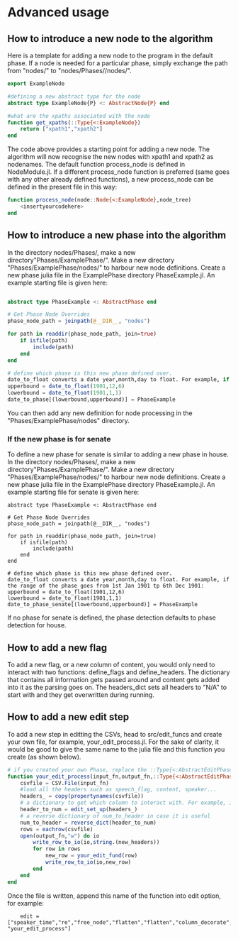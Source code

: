 # Advanced usage

## How to introduce a new node to the algorithm

Here is a template for adding a new node to the program in the default phase. If a node is needed for a particular phase, simply exchange the path from "nodes/" to "nodes/Phases/<yourphase>/nodes/". 

```julia
export ExampleNode

#defining a new abstract type for the node
abstract type ExampleNode{P} <: AbstractNode{P} end

#what are the xpaths associated with the node
function get_xpaths(::Type{<:ExampleNode})
    return ["xpath1","xpath2"]
end
```

The code above provides a starting point for adding a new node. The algorithm will now recognise the new nodes with xpath1 and xpath2 as nodenames. The default function process\_node is defined in NodeModule.jl. If a different process\_node function is preferred (same goes with any other already defined functions), a new process\_node can be defined in the present file in this way:

```julia
function process_node(node::Node{<:ExampleNode},node_tree)
    <insertyourcodehere>
end
```
## How to introduce a new phase into the algorithm

In the directory nodes/Phases/, make a new directory"Phases/ExamplePhase/". Make a new directory "Phases/ExamplePhase/nodes/" to harbour new node definitions. Create a new phase julia file in the ExamplePhase directory PhaseExample.jl. An example starting file  is given here:

```julia

abstract type PhaseExample <: AbstractPhase end

# Get Phase Node Overrides
phase_node_path = joinpath(@__DIR__, "nodes")

for path in readdir(phase_node_path, join=true)
    if isfile(path)
        include(path)
    end
end

# define which phase is this new phase defined over.
date_to_float converts a date year,month,day to float. For example, if the range of the phase goes from 1st Jan 1901 tp 6th Dec 1901:
upperbound = date_to_float(1901,12,6)
lowerbound = date_to_float(1901,1,1)
date_to_phase[(lowerbound,upperbound)] = PhaseExample
```

You can then add any new definition for node processing in the "Phases/ExamplePhase/nodes" directory.

### If the new phase is for senate
To define a new phase for senate is similar to adding a new phase in house. In the directory nodes/Phases/, make a new directory"Phases/ExamplePhase/". Make a new directory "Phases/ExamplePhase/nodes/" to harbour new node definitions. Create a new phase julia file in the ExamplePhase directory PhaseExample.jl. An example starting file for senate is given here:

```
abstract type PhaseExample <: AbstractPhase end

# Get Phase Node Overrides
phase_node_path = joinpath(@__DIR__, "nodes")

for path in readdir(phase_node_path, join=true)
    if isfile(path)
        include(path)
    end
end

# define which phase is this new phase defined over.
date_to_float converts a date year,month,day to float. For example, if the range of the phase goes from 1st Jan 1901 tp 6th Dec 1901:
upperbound = date_to_float(1901,12,6)
lowerbound = date_to_float(1901,1,1)
date_to_phase_senate[(lowerbound,upperbound)] = PhaseExample
```

If no phase for senate is defined, the phase detection defaults to phase detection for house.

## How to add a new flag
To add a new flag, or a new column of content, you would only need to interact with two functions: define\_flags and define\_headers. The dictionary that contains all information gets passed around and content gets added into it as the parsing goes on. The headers\_dict sets all headers to "N/A" to start with and they get overwritten during running. 

## How to add a new edit step

To add a new step in editting the CSVs, head to src/edit\_funcs and create your own file, for example, your\_edit\_process.jl. For the sake of clarity, it would be good to give the same name to the julia file and this function you create (as shown below). 

```julia
# if you created your own Phase, replace the ::Type{<:AbstractEditPhase} with your own Phase
function your_edit_process(input_fn,output_fn,::Type{<:AbstractEditPhase})
    csvfile = CSV.File(input_fn)
    #load all the headers such as speech_flag, content, speaker...
    headers_ = copy(propertynames(csvfile))
    # a dictionary to get which column to interact with. For example, if you want content, you do row[header_to_num[:content]] once you have rows
    header_to_num = edit_set_up(headers_)
    # a reverse dictionary of num_to_header in case it is useful
    num_to_header = reverse_dict(header_to_num)
    rows = eachrow(csvfile)
    open(output_fn,"w") do io
        write_row_to_io(io,string.(new_headers))
        for row in rows
            new_row = your_edit_fund(row)
            write_row_to_io(io,new_row)
        end
    end
end 
```

Once the file is written, append this name of the function into edit option, for example:
```
    edit = ["speaker_time","re","free_node","flatten","flatten","column_decorate","re", "your_edit_process"]
 
```
